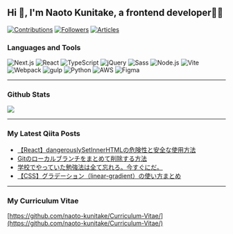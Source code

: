 ## Hi 👋, I'm Naoto Kunitake, a frontend developer👨‍💻

<div>
  <a href="https://qiita.com/ushi_osushi"><img src="https://badgen.org/img/qiita/ushi_osushi/contributions?style=flat-square" alt="Contributions" /></a>
  <a href="https://qiita.com/ushi_osushi"><img src="https://badgen.org/img/qiita/ushi_osushi/followers?style=flat-square" alt="Followers" /></a>
  <a href="https://qiita.com/ushi_osushi"><img src="https://badgen.org/img/qiita/ushi_osushi/articles?style=flat-square" alt="Articles" /></a>
</div>  

### Languages and Tools
<p>
  <img alt="Next.js" src="https://img.shields.io/badge/Next.js-black?style=flat-square&logo=next.js&logoColor=white" />
  <img alt="React" src="https://img.shields.io/badge/-React-45b8d8?style=flat-square&logo=react&logoColor=white" />
  <img alt="TypeScript" src="https://img.shields.io/badge/-TypeScript-007ACC?style=flat-square&logo=typescript&logoColor=white" />
  <img alt="jQuery" src="https://img.shields.io/badge/jQuery-%230769AD.svg?style=flat-square&logo=jquery&logoColor=white" />
  <img alt="Sass" src="https://img.shields.io/badge/-Sass-CC6699?style=flat-square&logo=sass&logoColor=white" />
  <img alt="Node.js" src="https://img.shields.io/badge/Node.js-43853d?style=flat-square&logo=Node.js&logoColor=white" />
  <img alt="Vite" src="https://img.shields.io/badge/Vite-%23646CFF.svg?style=flat-square&logo=vite&logoColor=white" />
  <img alt="Webpack" src="https://img.shields.io/badge/-webpack-8DD6F9?style=flat-square&logo=webpack&logoColor=white" /> 
  <img alt="gulp" src="https://img.shields.io/badge/gulp-%23CF4647.svg?style=flat-square&logo=gulp&logoColor=white" />
  <img alt="Python" src="https://img.shields.io/badge/Python-3670A0?style=flat-square&logo=python&logoColor=ffdd54" />
  <img alt="AWS" src="https://img.shields.io/badge/AWS-%23FF9900.svg?style=flat-square&logo=amazon-aws&logoColor=white" />
  <img alt="Figma" src="https://img.shields.io/badge/Figma-%23F24E1E.svg?style=flat-square&logo=figma&logoColor=white" />
</p>

---

### Github Stats  
<div align="">
  <img src="https://github-profile-trophy.vercel.app/?username=naoto-kunitake" />
</div>

---

### My Latest Qiita Posts

<!-- BLOG-POST-LIST:START -->
- [【React】dangerouslySetInnerHTMLの危険性と安全な使用方法](https://qiita.com/ushi_osushi/items/2c09e2d3a1f3db63e5a3)
- [Gitのローカルブランチをまとめて削除する方法](https://qiita.com/ushi_osushi/items/5666f482e8cbe6a1df98)
- [学校でやっていた勉強法は全て忘れろ。今すぐにだ。](https://qiita.com/ushi_osushi/items/ae87bd1f59b3f28d4d3d)
- [【CSS】グラデーション（linear-gradient）の使い方まとめ](https://qiita.com/ushi_osushi/items/eb67e2650def63b05e1a)
<!-- BLOG-POST-LIST:END -->

---

### My Curriculum Vitae
[https://github.com/naoto-kunitake/Curriculum-Vitae/](https://github.com/naoto-kunitake/Curriculum-Vitae/)
